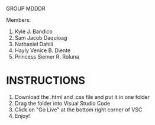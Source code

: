 GROUP MDDDR

Members:
1. Kyle J. Bandico
2. Sam Jacob Daquioag
3. Nathaniel Dahili
4. Hayly Venice B. Diente
5. Princess Siemer R. Roluna

# INSTRUCTIONS
1. Download the .html and .css file and put it in one folder
2. Drag the folder into Visual Studio Code
3. Click on "Go Live" at the bottom right corner of VSC
4. Enjoy!
